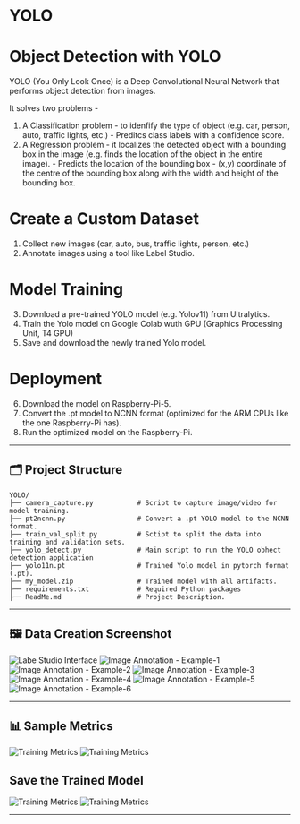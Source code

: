 # YOLO

# Object Detection with YOLO 
YOLO (You Only Look Once) is a Deep Convolutional Neural Network that performs object detection from images.

It solves two problems - 
1. A Classification problem - to idenfify the type of object (e.g. car, person, auto, traffic lights, etc.) - Preditcs class labels with a confidence score.
2. A Regression problem - it localizes the detected object with a bounding box in the image (e.g. finds the location of the object in the entire image). - Predicts the location of the bounding box - (x,y) coordinate of the centre of the bounding box along with the width and height of the bounding box.


# Create a Custom Dataset
1. Collect new images (car, auto, bus, traffic lights, person, etc.)
2. Annotate images using a tool like Label Studio.

# Model Training
3. Download a pre-trained YOLO model (e.g. Yolov11) from Ultralytics.
4. Train the Yolo model on Google Colab wuth GPU (Graphics Processing Unit, T4 GPU)
5. Save and download the newly trained Yolo model.

# Deployment
6. Download the model on Raspberry-Pi-5.
7. Convert the .pt model to NCNN format (optimized for the ARM CPUs like the one Raspberry-Pi has).
8. Run the optimized model on the Raspberry-Pi.


---
## 🗂️ Project Structure

```
YOLO/
├── camera_capture.py           # Script to capture image/video for model training.
├── pt2ncnn.py                  # Convert a .pt YOLO model to the NCNN format.
├── train_val_split.py          # Sctipt to split the data into training and validation sets.
├── yolo_detect.py              # Main script to run the YOLO obhect detection application
├── yolo11n.pt                  # Trained Yolo model in pytorch format (.pt).
├── my_model.zip                # Trained model with all artifacts.
├── requirements.txt            # Required Python packages
├── ReadMe.md                   # Project Description.

```

---
## 🖼 Data Creation Screenshot
![Labe Studio Interface](assets/Image%20Annotation_Label_Studio.png)
![Image Annotation - Example-1](assets/Image%20Annotation_Label_Studio_1.png)
![Image Annotation - Example-2](assets/Image%20Annotation_Label_Studio_2.png)
![Image Annotation - Example-3](assets/Image%20Annotation_Label_Studio_3.png)
![Image Annotation - Example-4](assets/Image%20Annotation_Label_Studio_4.png)
![Image Annotation - Example-5](assets/Image%20Annotation_Label_Studio_5.png)
![Image Annotation - Example-6](assets/Image%20Annotation_Label_Studio_6.png)

---

## 📊 Sample Metrics
![Training Metrics](assets/Trained_Model.png)
![Training Metrics](assets/Training_Metrics_Screenshot.png)

## Save the Trained Model
![Training Metrics](assets/Training_Metrics_Screenshot.png)
![Training Metrics](assets/Training_Metrics_Screenshot.png)

---

 
 

